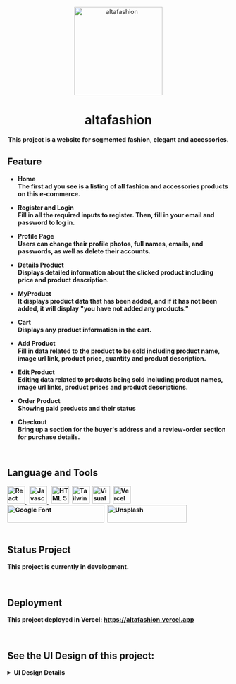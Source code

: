 <div align="center">
    <br>
        <img src="https://drive.google.com/uc?export=view&id=1-uuN2Th6V0PVBIxiaS_n8WWPmPFcVcQF" alt="altafashion" width="200px"/>

# altafashion

<strong>This project is a website for segmented fashion, elegant and accessories.<strong>

</div>

## Feature
- Home <br>
  The first ad you see is a listing of all fashion and accessories products on this e-commerce.

- Register and Login <br>
  Fill in all the required inputs to register. Then, fill in your email and password to log in.

- Profile Page <br>
  Users can change their profile photos, full names, emails, and passwords, as well as delete their accounts. 

- Details Product <br>
  Displays detailed information about the clicked product including price and product description.

- MyProduct <br>
  It displays product data that has been added, and if it has not been added, it will display "you have not added any products."
  
- Cart <br>
  Displays any product information in the cart.

- Add Product <br>
  Fill in data related to the product to be sold including product name, image url link, product price, quantity and product description.

- Edit Product <br>
  Editing data related to products being sold including product names, image url links, product prices and product descriptions.

- Order Product <br>
  Showing paid products and their status
  <br>
  
- Checkout <br>
  Bring up a section for the buyer's address and a review-order section for purchase details.
  <br>

<br>

## Language and Tools
<div>
    <a href="https://reactjs.org/">
    <img src="https://drive.google.com/uc?export=view&id=1DMqkFq0deeshUptQYcT6gWuCRgCO1ecD" title="React JS" alt="React JS" width="40"/>
    </a>&nbsp;
    <a href="https://www.javascript.com/">
    <img src="https://drive.google.com/uc?export=view&id=1sYi_QrPDZEsF_1-5eQNRa84YFkcA_Qmi" title="Javascript" alt="Javascript" width="40"/>
    </a>&nbsp;
    <a href="https://www.w3schools.com/html/">
    <img src="https://drive.google.com/uc?export=view&id=1XPJKzToBlrQmMSff1NDoSCftzk0QQEJV" title="HTML 5" alt="HTML 5" width="40"/></a>&nbsp;
    <a href="https://tailwindcss.com/">
    <img src="https://drive.google.com/uc?export=view&id=1nMSZnnQmKXMfNfVpIWaTZlBDCqmSL_sx" title="Tailwind CSS" alt="Tailwind CSS" width="40"/></a>&nbsp;
    <a href="https://code.visualstudio.com/">
    <img src="https://drive.google.com/uc?export=view&id=1z9m4T_AYh_1O2qSCWdNn7-TmplDBgink" title="Visual Studio" alt="Visual Studio" width="40"/></a>&nbsp;
    <a href="https://vercel.com/">
    <img src="https://drive.google.com/uc?export=view&id=1i3h9awG8PtKshjU2Jsv1CBns4A32Pn8C" title="Vercel" alt="Vercel" width="40"/></a>&nbsp;
    <a href="https://fonts.google.com">
    <img src="https://drive.google.com/uc?export=view&id=1Mp9gYxSq4bB6jmy9-94aMzs2dATEWT_7" title="Google Fonts" alt="Google Font"  height="40"  width="220"/></a>&nbsp;
    <a href="https://www.unsplash.com/">
    <img src="https://drive.google.com/uc?export=view&id=1GbUbHrvIyTGyMj7jhW8pR4FmReQO6fhU" title="Pexels" alt="Unsplash"  height="40" width="180"/></a>&nbsp;
</div>

<br>

## Status Project
This project is currently in development.

<br>

## Deployment
This project deployed in Vercel: https://altafashion.vercel.app

<br>

## See the UI Design of this project:

<details><summary>UI Design Details</summary>

- Home Page
  <img src="https://drive.google.com/uc?export=view&id=1C1WGCmae8HBfP-OD4y6xRw2Ik7thzAXG" alt="Home"/>

- Register Page
  <img src="https://drive.google.com/uc?export=view&id=1xtt1l8i3ljlmOAHRCCcC0B1I6_vomb-Q" alt="Register"/>

- Login Page
  <img src="https://drive.google.com/uc?export=view&id=1tQF9yPocZ5C3rod79_SGhmqjaEN8KPjE" alt="Login"/>
  
- 404 Page
  <img src="https://drive.google.com/uc?export=view&id=1qSWKuoBKuJMNSH4fQoRwarb3ZgIZGZrg" alt="404"/>

- Detail Product Page
  <img src="https://drive.google.com/uc?export=view&id=1VzAzuvap0_bXDRJNupwKOpug1VfE88hb" alt="Detail Product"/>

- MyProfile Page
  <img src="https://drive.google.com/uc?export=view&id=1ZkFxs76mpxUhym26_4gLYL9whpmBh4Z9" alt="MyProfile"/>

- MyProdut (No Product) Page
  <img src="https://drive.google.com/uc?export=view&id=1CNaTjcFb2_wPc9iVmbQFaQQOlelsbjAh" alt="Product"/>

- MyProduct Page
  <img src="https://drive.google.com/uc?export=view&id=170S-YH0IUagblS_9ZDfsONReBE2DsjED" alt="MyProduct"/>

- Add Product Page
  <img src="https://drive.google.com/uc?export=view&id=1RseVmVknovEwdEilJ4QYcnG8yzl6Ck24" alt="Add Product"/>
  
- Cart Detail Page
  <img src="https://drive.google.com/uc?export=view&id=1M7bZYXGPGxfPEQG9bQeH1jDy52iLvDTo" alt="Cart Detail"/>

- Checkout Page
  <img src="https://drive.google.com/uc?export=view&id=1ms4Nat3HyAXOgyMN2qzmeOcIqx79006C" alt="Checkout"/>

- Order History Page
  <img src="https://drive.google.com/uc?export=view&id=1wxddWToW9nePQL_CkfezedRNVIgk68BH" alt="Order History"/>

</details>